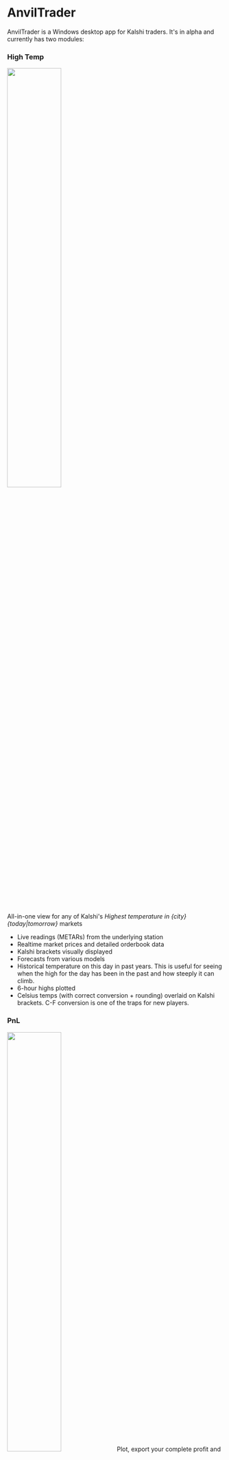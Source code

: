 # AnvilTrader

AnvilTrader is a Windows desktop app for Kalshi traders. It's in alpha and currently has two modules:


### High Temp

<img src="./docs/high temp demo.gif" width="50%" />

All-in-one view for any of Kalshi's *Highest temperature in {city} {today|tomorrow}* markets

* Live readings (METARs) from the underlying station
* Realtime market prices and detailed orderbook data
* Kalshi brackets visually displayed
* Forecasts from various models
* Historical temperature on this day in past years. This is useful for seeing when the high for the day has been in the past and how steeply it can climb.
* 6-hour highs plotted
* Celsius temps (with correct conversion + rounding) overlaid on Kalshi brackets. C-F conversion is one of the traps for new players.


### PnL
<img src="./docs/PnL demo.gif" width="50%" />
Plot, export your complete profit and loss history

* Win\loss ratio
* Includes trades, fees, interest, credits (e.g. rebates), refunds, deposits, withdrawals
* Filter by date
* Plot by year, month, week, day. Plot by Series.
* Export data to clipboard for custom analysis

  
# Download
here's a link

# Frequently Asked Questions
### Is it free?
Yes. Though I would appreciate any feedback to help me decide whether or not to continue working. See contact options below.
### Windows Defender says I shouldn't run it...?
I'm starting simple and the installer is an unsigned binary without any reputation yet, so Windows makes it difficult to install. If you don't want to click 'Run anyway' that is understandable. If this project takes off then I'll get a cert to make Windows feel better about it.
### It's asking for an API key. How do I create one?
Kalshi requires 3rd-party apps to authenticate with an API key. Creating one is simple. [Here's a guide.](./docs/apikeyhowto.md)
### Why is PnL so slow the first time?
Depending on how many orders you've placed, downloading your entire trading history can take a while. After this initial pull it's much faster since it just needs to get recent data.


# Contact
Email: <anvilmicrosystems@hotmail.com>  
Discord: <https://discord.gg/P29e3BweDW>
